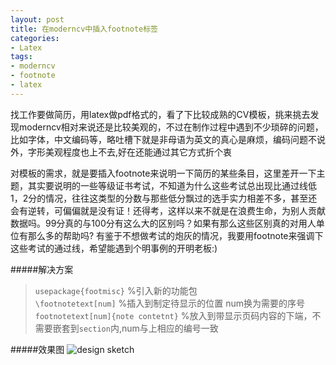 ```yaml
---
layout: post
title: 在moderncv中插入footnote标签
categories:
- Latex
tags:
- moderncv
- footnote
- latex
---
```


找工作要做简历，用latex做pdf格式的，看了下比较成熟的CV模板，挑来挑去发现moderncv相对来说还是比较美观的，不过在制作过程中遇到不少琐碎的问题，比如字体，中文编码等，略吐槽下就是非母语为英文的真心是麻烦，编码问题不说外，字形美观程度也上不去,好在还能通过其它方式折个衷

对模板的需求，就是要插入footnote来说明一下简历的某些条目，这里差开一下主题，其实要说明的一些等级证书考试，不知道为什么这些考试总出现比通过线低1，2分的情况，往往这类型的分数与那些低分飘过的选手实力相差不多，甚至还会有逆转，可偏偏就是没有证！还得考，这样以来不就是在浪费生命，为别人贡献数据吗。99分真的与100分有这么大的区别吗？如果有那么这些区别真的对用人单位有那么多的帮助吗? 有鉴于不想做考试的炮灰的情况，我要用footnote来强调下这些考试的通过线，希望能遇到个明事例的开明老板:)

#####解决方案

> `usepackage{footmisc}` %引入新的功能包     
> `\footnotetext[num]`   %插入到制定待显示的位置 num换为需要的序号        
>  `footnotetext[num]{note contetnt}` %放入到带显示页码内容的下端，不需要嵌套到`section`内,num与上相应的编号一致   

#####效果图
![design sketch]({{site.IMG_PATH}}/picture.jpg)
